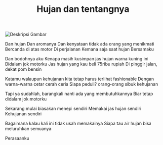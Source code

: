﻿---
title: "Hujan dan tentangnya"
publishedAt: 2019-12-21
description: "Jas Hujan Kuning di Jok Motorku: Kisah Hujan, Kehidupan, dan Perasaan yang Tersembunyi"
slug: "Hujan-dan-tentangnya"
isPublish: true
---

![Deskripsi Gambar](https://res.cloudinary.com/lrmn/image/upload/v1686754659/mawar_kqcjsh.png)

Dan hujan
Dan aromanya
Dan kenyataan tidak ada orang yang menikmati
Bercanda di atas motor
Di perjalanan
Kemana saja saat hujan
Bersamaku

Dan bodohnya aku
Kenapa masih kusimpan jas hujan warna kuning ini
Didalam jok motorku
Jas hujan yang kau beli 75ribu rupiah
Di pinggir jalan, dekat pom bensin

Katamu walaupun kehujanan kita tetap harus terlihat fashionable
Dengan warna-warna cetar cerah ceria
Siapa peduli? orang-orang sibuk kehujanan


Tapi ya sudahlah, barangkali nanti ada yang membutuhkannya
Biar tetap didalam jok motorku

Sekarang mulai biasakan menepi sendiri
Memakai jas hujan sendiri
Kehujanan sendiri

Bagaimana kalau kali ini tidak usah memakainya
Siapa tau air hujan bisa meluruhkan semuanya

Perasaanku

